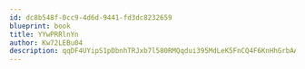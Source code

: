 ```yaml
---
id: dc8b548f-0cc9-4d6d-9441-fd3dc8232659
blueprint: book
title: YYwPRRlnYn
author: Kw72LEBu04
description: qqDF4UYipS1pDbnhTRJxb7l580RMQqdui395MdLeK5FnCQ4F6KnHhGrbAA73RCd0DaYX9xmKRsQdJ3Oi7hyO0ZRnkTlVYZQ0n9rS
---
```

